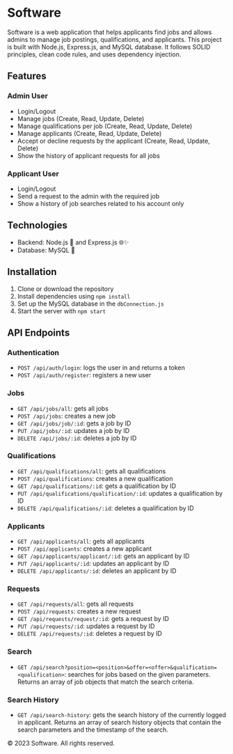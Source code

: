 # Software

Software is a web application that helps applicants find jobs and allows admins to manage job postings, qualifications, and applicants. This project is built with Node.js, Express.js, and MySQL database. It follows SOLID principles, clean code rules, and uses dependency injection.

## Features

### Admin User

- Login/Logout
- Manage jobs (Create, Read, Update, Delete)
- Manage qualifications per job (Create, Read, Update, Delete)
- Manage applicants (Create, Read, Update, Delete)
- Accept or decline requests by the applicant (Create, Read, Update, Delete)
- Show the history of applicant requests for all jobs

### Applicant User

- Login/Logout
- Send a request to the admin with the required job
- Show a history of job searches related to his account only

## Technologies

- Backend: Node.js 🚀 and Express.js 🌐✨
- Database: MySQL 🐬

## Installation

1. Clone or download the repository
2. Install dependencies using `npm install`
3. Set up the MySQL database in the `dbConnection.js`
4. Start the server with `npm start`

## API Endpoints

### Authentication

- `POST /api/auth/login`: logs the user in and returns a token
- `POST /api/auth/register`: registers a new user

### Jobs

- `GET /api/jobs/all`: gets all jobs
- `POST /api/jobs`: creates a new job
- `GET /api/jobs/job/:id`: gets a job by ID
- `PUT /api/jobs/:id`: updates a job by ID
- `DELETE /api/jobs/:id`: deletes a job by ID

### Qualifications

- `GET /api/qualifications/all`: gets all qualifications
- `POST /api/qualifications`: creates a new qualification
- `GET /api/qualifications/:id`: gets a qualification by ID
- `PUT /api/qualifications/qualification/:id`: updates a qualification by ID
- `DELETE /api/qualifications/:id`: deletes a qualification by ID

### Applicants

- `GET /api/applicants/all`: gets all applicants
- `POST /api/applicants`: creates a new applicant
- `GET /api/applicants/applicant/:id`: gets an applicant by ID
- `PUT /api/applicants/:id`: updates an applicant by ID
- `DELETE /api/applicants/:id`: deletes an applicant by ID

### Requests

- `GET /api/requests/all`: gets all requests
- `POST /api/requests`: creates a new request
- `GET /api/requests/request/:id`: gets a request by ID
- `PUT /api/requests/:id`: updates a request by ID
- `DELETE /api/requests/:id`: deletes a request by ID

### Search

- `GET /api/search?position=<position>&offer=<offer>&qualification=<qualification>`: searches for jobs based on the given parameters. Returns an array of job objects that match the search criteria.

### Search History

- `GET /api/search-history`: gets the search history of the currently logged in applicant. Returns an array of search history objects that contain the search parameters and the timestamp of the search. 

© 2023 Software. All rights reserved.
